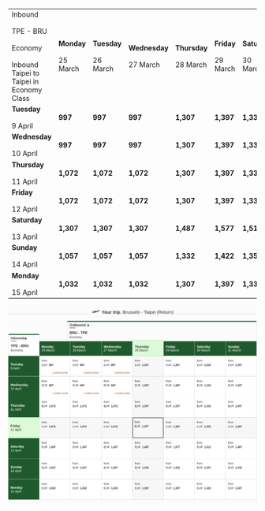 |     |     |     |     |     |     |     |     |
| --- | --- | --- | --- | --- | --- | --- | --- |
| Inbound<br><br>TPE - BRU<br><br>Economy<br><br>Inbound Taipei to Taipei in Economy Class | **Monday**<br><br>25 March | **Tuesday**<br><br>26 March | **Wednesday**<br><br>27 March | **Thursday**<br><br>28 March | **Friday**<br><br>29 March | **Saturday**<br><br>30 March | **Sunday**<br><br>31 March |
| **Tuesday**<br><br>9 April | **997** | **997** | **997** | **1,307** | **1,397** | **1,332** | **1,307** |
| **Wednesday**<br><br>10 April | **997** | **997** | **997** | **1,307** | **1,397** | **1,332** | **1,307** |
| **Thursday**<br><br>11 April | **1,072** | **1,072** | **1,072** | **1,307** | **1,397** | **1,332** | **1,307** |
| **Friday**<br><br>12 April | **1,072** | **1,072** | **1,072** | **1,307** | **1,397** | **1,332** | **1,307** |
| **Saturday**<br><br>13 April | **1,307** | **1,307** | **1,307** | **1,487** | **1,577** | **1,512** | **1,487** |
| **Sunday**<br><br>14 April | **1,057** | **1,057** | **1,057** | **1,332** | **1,422** | **1,357** | **1,332** |
| **Monday**<br><br>15 April | **1,032** | **1,032** | **1,032** | **1,307** | **1,397** | **1,332** | **1,307** |

![](emirates.png)
